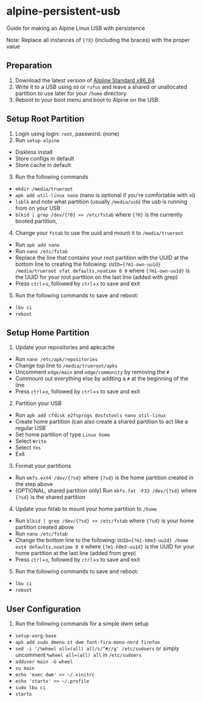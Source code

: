 # alpine-persistent-usb
Guide for making an Alpine Linux USB with persistence

Note: Replace all instances of `{?X}` (including the braces) with the proper value

## Preparation

1. Download the latest version of [Alpline Standard x86_64](https://www.alpinelinux.org/downloads/)
2. Write it to a USB using `dd` or `rufus` and leave a shared or unallocated partition to use later for your `/home` directory
3. Reboot to your boot menu and boot to Alpine on the USB

## Setup Root Partition

1. Login using login: `root`, password: (none)
2. Run `setup-alpine`
  - Diskless install
  - Store configs in default
  - Store cache in default
3. Run the following commands
  - `mkdir /media/trueroot`
  - `apk add util-linux nano` (nano is optional if you're comfortable with vi)
  - `lsblk` and note what partition (usually `/media/usb`) the usb is running from on your USB
  - `blkid | grep /dev/{?0} >> /etc/fstab` where `{?0}` is the currently booted partition,
4. Change your `fstab` to use the uuid and mount it to `/media/trueroot`
  - Run `apk add nano`
  - Run `nano /etc/fstab`
  - Replace the line that contains your root partition with the UUID at the bottom line to creating the following:
  ```UUID={?m1-own-uu1d} /media/trueroot vfat defaults,noatime 0 0```
    where `{?m1-own-uu1d}` is the UUID for your root partition on the last line (added with grep)
  - Press `ctrl`+`o`, followed by `ctrl`+`x` to save and exit
5. Run the following commands to save and reboot:
  - `lbu ci`
  - `reboot`
  
## Setup Home Partition

1. Update your repositories and apkcache
  - Run `nano /etc/apk/repositories`
  - Change top line to `/media/trueroot/apks`
  - Uncomment `edge/main` and `edge/community` by removing the `#`
  - Commount out everything else by addting a `#` at the beginning of the line
  - Press `ctrl`+`o`, followed by `ctrl`+`x` to save and exit
2. Partition your USB
  - Run `apk add cfdisk e2fsprogs dosfstools nano util-linux`
  - Create home partition (can also create a shared partition to act like a regular USB`
  - Set home partition of type `Linux home`
  - Select `Write`
  - Select `Yes`
  - Exit
3. Format your partitions
  - Run `mkfs.ext4 /dev/{?sd}` where `{?sd}` is the home partition created in the step above
  - (OPTIONAL, shared partition only) Run `mkfs.fat -F32 /dev/{?sd}` where `{?sd}` is the shared partition
4. Update your fstab to mount your home partition to `/home`
  - Run `blkid | grep /dev/{?sd} >> /etc/fstab` where `{?sd}` is your home partition created above
  - Run `nano /etc/fstab`
  - Change the bottom line to the following:
  ```UUID={?m1-h0m3-uu1d} /home ext4 defaults,noatime 0 0``` where `{?m1-h0m3-uu1d}` is the UUID for your home partition at the last line (added from grep)
  - Press `ctrl`+`o`, followed by `ctrl`+`x` to save and exit
5. Run the following commands to save and reboot:
  - `lbu ci`
  - `reboot`
  
## User Configuration
1. Run the following commands for a simple dwm setup
  - `setup-xorg-base`
  - `apk add sudo dmenu st dwm font-fira-mono-nerd firefox`
  - `sed -i '/%wheel all=(all) all/s/^#//g' /etc/sudoers` or simply uncomment `%wheel all=(all) all` in `/etc/sudoers`
  - `adduser main -G wheel`
  - `su main`
  - `echo 'exec dwm' >> ~/.xinitrc`
  - `echo 'startx' >> ~/.profile`
  - `sudo lbu ci`
  - `startx`
